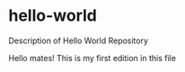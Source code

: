 # hello-world
Description of Hello World Repository

Hello mates! This is my first edition in this file
